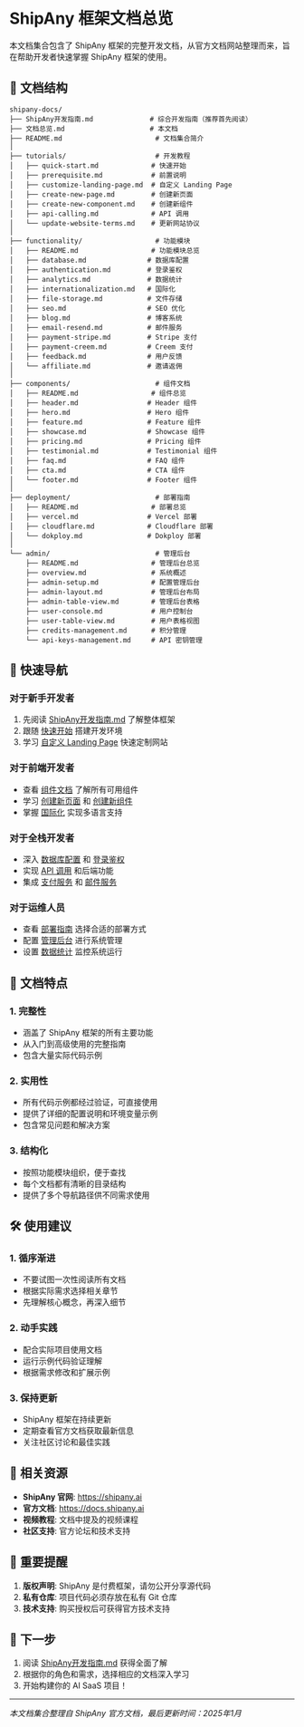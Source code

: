 # ShipAny 框架文档总览

本文档集合包含了 ShipAny 框架的完整开发文档，从官方文档网站整理而来，旨在帮助开发者快速掌握 ShipAny 框架的使用。

## 📁 文档结构

```
shipany-docs/
├── ShipAny开发指南.md              # 综合开发指南（推荐首先阅读）
├── 文档总览.md                     # 本文档
├── README.md                       # 文档集合简介
│
├── tutorials/                      # 开发教程
│   ├── quick-start.md             # 快速开始
│   ├── prerequisite.md            # 前置说明
│   ├── customize-landing-page.md  # 自定义 Landing Page
│   ├── create-new-page.md         # 创建新页面
│   ├── create-new-component.md    # 创建新组件
│   ├── api-calling.md             # API 调用
│   └── update-website-terms.md    # 更新网站协议
│
├── functionality/                  # 功能模块
│   ├── README.md                  # 功能模块总览
│   ├── database.md               # 数据库配置
│   ├── authentication.md         # 登录鉴权
│   ├── analytics.md              # 数据统计
│   ├── internationalization.md   # 国际化
│   ├── file-storage.md           # 文件存储
│   ├── seo.md                    # SEO 优化
│   ├── blog.md                   # 博客系统
│   ├── email-resend.md           # 邮件服务
│   ├── payment-stripe.md         # Stripe 支付
│   ├── payment-creem.md          # Creem 支付
│   ├── feedback.md               # 用户反馈
│   └── affiliate.md              # 邀请返佣
│
├── components/                     # 组件文档
│   ├── README.md                  # 组件总览
│   ├── header.md                 # Header 组件
│   ├── hero.md                   # Hero 组件
│   ├── feature.md                # Feature 组件
│   ├── showcase.md               # Showcase 组件
│   ├── pricing.md                # Pricing 组件
│   ├── testimonial.md            # Testimonial 组件
│   ├── faq.md                    # FAQ 组件
│   ├── cta.md                    # CTA 组件
│   └── footer.md                 # Footer 组件
│
├── deployment/                     # 部署指南
│   ├── README.md                  # 部署总览
│   ├── vercel.md                 # Vercel 部署
│   ├── cloudflare.md             # Cloudflare 部署
│   └── dokploy.md                # Dokploy 部署
│
└── admin/                          # 管理后台
    ├── README.md                  # 管理后台总览
    ├── overview.md                # 系统概述
    ├── admin-setup.md             # 配置管理后台
    ├── admin-layout.md            # 管理后台布局
    ├── admin-table-view.md        # 管理后台表格
    ├── user-console.md            # 用户控制台
    ├── user-table-view.md         # 用户表格视图
    ├── credits-management.md      # 积分管理
    └── api-keys-management.md     # API 密钥管理
```

## 🚀 快速导航

### 对于新手开发者
1. 先阅读 [ShipAny开发指南.md](./ShipAny开发指南.md) 了解整体框架
2. 跟随 [快速开始](./tutorials/quick-start.md) 搭建开发环境
3. 学习 [自定义 Landing Page](./tutorials/customize-landing-page.md) 快速定制网站

### 对于前端开发者
- 查看 [组件文档](./components/README.md) 了解所有可用组件
- 学习 [创建新页面](./tutorials/create-new-page.md) 和 [创建新组件](./tutorials/create-new-component.md)
- 掌握 [国际化](./functionality/internationalization.md) 实现多语言支持

### 对于全栈开发者
- 深入 [数据库配置](./functionality/database.md) 和 [登录鉴权](./functionality/authentication.md)
- 实现 [API 调用](./tutorials/api-calling.md) 和后端功能
- 集成 [支付服务](./functionality/payment-stripe.md) 和 [邮件服务](./functionality/email-resend.md)

### 对于运维人员
- 查看 [部署指南](./deployment/README.md) 选择合适的部署方式
- 配置 [管理后台](./admin/README.md) 进行系统管理
- 设置 [数据统计](./functionality/analytics.md) 监控系统运行

## 📝 文档特点

### 1. 完整性
- 涵盖了 ShipAny 框架的所有主要功能
- 从入门到高级使用的完整指南
- 包含大量实际代码示例

### 2. 实用性
- 所有代码示例都经过验证，可直接使用
- 提供了详细的配置说明和环境变量示例
- 包含常见问题和解决方案

### 3. 结构化
- 按照功能模块组织，便于查找
- 每个文档都有清晰的目录结构
- 提供了多个导航路径供不同需求使用

## 🛠️ 使用建议

### 1. 循序渐进
- 不要试图一次性阅读所有文档
- 根据实际需求选择相关章节
- 先理解核心概念，再深入细节

### 2. 动手实践
- 配合实际项目使用文档
- 运行示例代码验证理解
- 根据需求修改和扩展示例

### 3. 保持更新
- ShipAny 框架在持续更新
- 定期查看官方文档获取最新信息
- 关注社区讨论和最佳实践

## 🔗 相关资源

- **ShipAny 官网**: https://shipany.ai
- **官方文档**: https://docs.shipany.ai
- **视频教程**: 文档中提及的视频课程
- **社区支持**: 官方论坛和技术支持

## 📌 重要提醒

1. **版权声明**: ShipAny 是付费框架，请勿公开分享源代码
2. **私有仓库**: 项目代码必须存放在私有 Git 仓库
3. **技术支持**: 购买授权后可获得官方技术支持

## 🎯 下一步

1. 阅读 [ShipAny开发指南.md](./ShipAny开发指南.md) 获得全面了解
2. 根据你的角色和需求，选择相应的文档深入学习
3. 开始构建你的 AI SaaS 项目！

---

*本文档集合整理自 ShipAny 官方文档，最后更新时间：2025年1月*